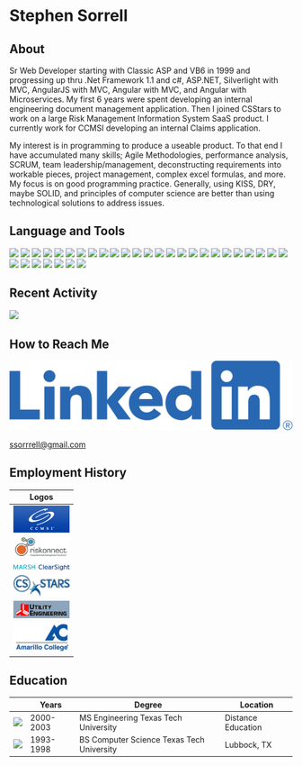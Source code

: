 # Stephen Sorrell

## About

Sr Web Developer starting with Classic ASP and VB6 in 1999 and progressing up thru .Net Framework 1.1 and c#, ASP.NET, Silverlight with MVC, AngularJS with MVC, Angular with MVC, and Angular with Microservices.  My first 6 years were spent developing an internal engineering document management application.  Then I joined CSStars to work on a large Risk Management Information System SaaS product.  I currently work for CCMSI developing an internal Claims application.

My interest is in programming to produce a useable product.  To that end I have accumulated many skills; Agile Methodologies, performance analysis, SCRUM, team leadership/management, deconstructing requirements into workable pieces, project management, complex excel formulas, and more.  My focus is on good programming practice.  Generally, using KISS, DRY, maybe SOLID, and principles of computer science are better than using technological solutions to address issues.

## Language and Tools

![](https://img.shields.io/badge/HTML-239120?style=for-the-badge&logo=html5&logoColor=white)
![](https://img.shields.io/badge/JavaScript-F7DF1E?style=for-the-badge&logo=javascript&logoColor=black)
![](https://img.shields.io/badge/Node.js-43853D?style=for-the-badge&logo=node.js&logoColor=white)
![](https://img.shields.io/badge/CSS3-1572B6?style=for-the-badge&logo=css3&logoColor=white)
![](https://img.shields.io/badge/Sass-CC6699?style=for-the-badge&logo=sass&logoColor=white)
![](https://img.shields.io/badge/Xamarin-3498DB?style=for-the-badge&logo=xamarin&logoColor=white)
![](https://img.shields.io/badge/C%23-239120?style=for-the-badge&logo=c-sharp&logoColor=white)
![](https://img.shields.io/badge/TypeScript-007ACC?style=for-the-badge&logo=typescript&logoColor=white)
![](https://img.shields.io/badge/Angular-DD0031?style=for-the-badge&logo=angular&logoColor=white)
![](https://img.shields.io/badge/AngularJS-E23237?style=for-the-badge&logo=angularjs&logoColor=white)
![](https://img.shields.io/badge/SQL-yellow?style=for-the-badge&logo=sql&logoColor=white)
![](https://img.shields.io/badge/VBScript-green?style=for-the-badge&logo=vbscript&logoColor=white)
![](https://img.shields.io/badge/Farpoint-orange?style=for-the-badge&logo=farpoint&logoColor=white)
![](https://img.shields.io/badge/excel-blue?style=for-the-badge&logo=microsoftexcel&logoColor=white)
![](https://img.shields.io/badge/silverlight-grey?style=for-the-badge&logo=silverlight&logoColor=white)
![](https://img.shields.io/badge/.NET-5C2D91?style=for-the-badge&logo=dotnet&logoColor=white)
![](https://img.shields.io/badge/color_computer_3-blue?style=for-the-badge&logo=tandy&logoColor=white)
![](https://img.shields.io/badge/oracle-grey?style=for-the-badge&logo=oracle&logoColor=white)
![](https://img.shields.io/badge/asp-purple?style=for-the-badge&logo=asp&logoColor=white)
![](https://img.shields.io/badge/visual_basic-blue?style=for-the-badge&logo=microsoft&logoColor=white)
![](https://img.shields.io/badge/installshield_X-yellow?style=for-the-badge&logo=installshield&logoColor=white)
![](https://img.shields.io/badge/nunit-green?style=for-the-badge&logo=nunit&logoColor=white)
![](https://img.shields.io/badge/xamarin-blue?style=for-the-badge&logo=xamarin&logoColor=white)
![](https://img.shields.io/badge/jira-orange?style=for-the-badge&logo=jira&logoColor=white)
![](https://img.shields.io/badge/agile-yellow?style=for-the-badge&logo=agile&logoColor=white)
![](https://img.shields.io/badge/TeamCity-blue?style=for-the-badge&logo=teamcity&logoColor=white)
![](https://img.shields.io/badge/vs_code-blue?style=for-the-badge&logo=visual-studio-code&logoColor=white)
![](https://img.shields.io/badge/visual_interdev-red?style=for-the-badge&logo=visual-interdev&logoColor=white)
![](https://img.shields.io/badge/visual_studio-g?style=for-the-badge&logo=visual-studio&logoColor=white)
![](https://img.shields.io/badge/ajax-pink?style=for-the-badge&logo=ajax&logoColor=white)
![](https://img.shields.io/badge/git-blue?style=for-the-badge&logo=git&logoColor=white)
![](https://img.shields.io/badge/subversion-purple?style=for-the-badge&logo=subversion&logoColor=white)

## Recent Activity

![](https://github-readme-stats.vercel.app/api?username=ssorrrell&theme=light)

## How to Reach Me

[https://raw.githubusercontent.com/ssorrrell/ssorrrell/main/LI-Logo.png]:
<https://www.linkedin.com/in/stephen-sorrell>
'Linked In'

![](https://raw.githubusercontent.com/ssorrrell/ssorrrell/main/LI-Logo.png)

<ssorrrell@gmail.com>

## Employment History

| Logos |
|---|
| <img src="https://raw.githubusercontent.com/ssorrrell/ssorrrell/main/CCMSI-logo-bar-box1.png" width="100"> |
| <img src="https://raw.githubusercontent.com/ssorrrell/ssorrrell/main/RiskonnectLogo.jpg" width="100"> |
| <img src="https://raw.githubusercontent.com/ssorrrell/ssorrrell/main/Marsh-ClearSight.png" width="100"> |
| <img src="https://raw.githubusercontent.com/ssorrrell/ssorrrell/main/csstarslogonew3.gif" width="100"> |
| <img src="https://raw.githubusercontent.com/ssorrrell/ssorrrell/main/ueswirl_2001.gif" width="100"> |
| <img src="https://raw.githubusercontent.com/ssorrrell/ssorrrell/main/Amarillo%20College%20Logo.png" width="100"> |

## Education

|  | Years | Degree | Location |
|---|---|---|---|
| <img src="https://www.depts.ttu.edu/_ttu-template/2017/img/dbl__T.svg" width="50"> | 2000-2003 | MS Engineering Texas Tech University | Distance Education |
| <img src="https://www.depts.ttu.edu/_ttu-template/2017/img/dbl__T.svg" width="50"> | 1993-1998 | BS Computer Science Texas Tech University | Lubbock, TX |

